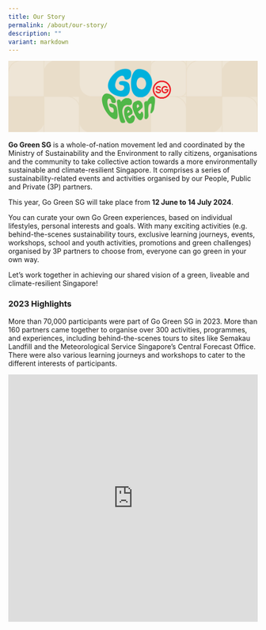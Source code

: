 ```yaml
---
title: Our Story
permalink: /about/our-story/
description: ""
variant: markdown
---
```

<style>
	.row_custom {
		flex-wrap: wrap;
		margin-top: 1rem;
	}
</style>

![](/images/banner-about-us.png)

**Go Green SG** is a whole-of-nation movement led and coordinated by the Ministry of Sustainability and the Environment to rally citizens, organisations and the community to take collective action towards a more environmentally sustainable and climate-resilient Singapore. It comprises a series of sustainability-related events and activities organised by our People, Public and Private (3P) partners.

This year, Go Green SG will take place from **12 June to 14 July 2024**. 

You can curate your own Go Green experiences, based on individual lifestyles, personal interests and goals. With many exciting activities (e.g. behind-the-scenes sustainability tours, exclusive learning journeys, events, workshops, school and youth activities, promotions and green challenges) organised by 3P partners to choose from, everyone can go green in your own way.

Let’s work together in achieving our shared vision of a green, liveable and climate-resilient Singapore!

### 2023 Highlights 

More than 70,000 participants were part of Go Green SG in 2023. More than 160 partners came together to organise over 300 activities, programmes, and experiences, including behind-the-scenes tours to sites like Semakau Landfill and the Meteorological Service Singapore’s Central Forecast Office. There were also various learning journeys and workshops to cater to the different interests of participants.

<iframe allowfullscreen="" allow="accelerometer; autoplay; clipboard-write; encrypted-media; gyroscope; picture-in-picture; web-share" frameborder="0" title="YouTube video player" src="https://www.youtube.com/embed/wCTfvs_LLw0?si=abJXKhowOk4reqtu" height="500" width="100%"></iframe>

<style>
	.tx-green { color: #00A651; }
	.tx-light-green { color: #A9CB5A; }
	.tx-dark-green { color: #52A057; }
	.tx-blue { color: #71B4DA; }
	.tx-gray { color: #9B9B9B; }
	.tx-brown { color: #8B572A; }
</style>